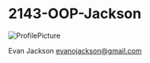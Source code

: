 # 2143-OOP-Jackson

![ProfilePicture](2143-OOP-Jackson/for%20github.jpg0)
    
Evan Jackson
evanojackson@gmail.com
